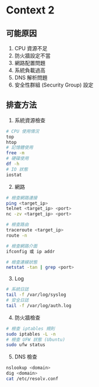 # Context 2
## 可能原因
1. CPU 資源不足
2. 防火牆設定不當
3. 網路配置問題
4. 系統負載過高
5. DNS 解析問題
6. 安全性群組 (Security Group) 設定

## 排查方法

1. 系統資源檢查
```bash
# CPU 使用情況
top
htop
# 記憶體使用
free -m
# 硬碟使用
df -h
# IO 狀態
iostat
```

2. 網路
```bash
# 檢查網路連接
ping <target_ip>
telnet <target_ip> <port>
nc -zv <target_ip> <port>

# 檢查路由
traceroute <target_ip>
route -n

# 檢查網路介面
ifconfig 或 ip addr

# 檢查連線狀態
netstat -tan | grep <port>
```

3. Log
```bash
# 系統日誌
tail -f /var/log/syslog
# 安全日誌
tail -f /var/log/auth.log
```

4. 防火牆檢查
```bash
# 檢查 iptables 規則
sudo iptables -L -n
# 檢查 UFW 狀態 (Ubuntu)
sudo ufw status
```

5. DNS 檢查
```bash
nslookup <domain>
dig <domain>
cat /etc/resolv.conf
```
